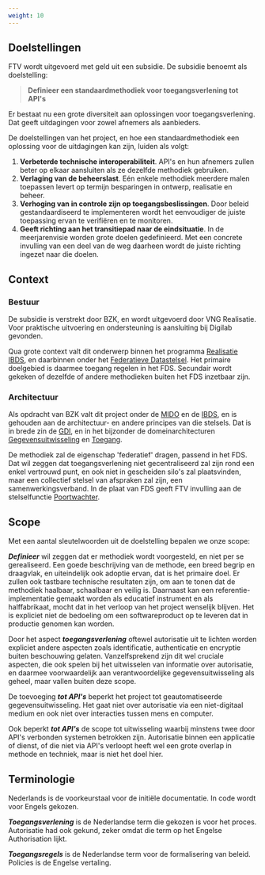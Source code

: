 ```yaml
---
weight: 10
---
```


## Doelstellingen

FTV wordt uitgevoerd met geld uit een subsidie. De subsidie benoemt als doelstelling:

> **Definieer een standaardmethodiek voor toegangsverlening tot API's**

Er bestaat nu een grote diversiteit aan oplossingen voor toegangsverlening. Dat geeft uitdagingen voor zowel afnemers als aanbieders.

De doelstellingen van het project, en hoe een standaardmethodiek een oplossing voor de uitdagingen kan zijn, luiden als volgt:

1. **Verbeterde technische interoperabiliteit**. API's en hun afnemers zullen beter op elkaar aansluiten als ze dezelfde methodiek gebruiken.
2. **Verlaging van de beheerslast**. E&eacute;n enkele methodiek meerdere malen toepassen levert op termijn besparingen in ontwerp, realisatie en beheer.
3. **Verhoging van in controle zijn op toegangsbeslissingen**. Door beleid gestandaardiseerd te implementeren wordt het eenvoudiger de juiste toepassing
   ervan te verifiëren en te monitoren.
4. **Geeft richting aan het transitiepad naar de eindsituatie**. In de meerjarenvisie worden grote doelen gedefinieerd. Met een concrete invulling
van een deel van de weg daarheen wordt de juiste richting ingezet naar die doelen.

## Context

### Bestuur

De subsidie is verstrekt door BZK, en wordt uitgevoerd door VNG Realisatie. Voor praktische uitvoering en ondersteuning is aansluiting bij Digilab gevonden.

Qua grote context valt dit onderwerp binnen het programma [Realisatie IBDS](https://realisatieibds.nl/), en daarbinnen onder het [Federatieve Datastelsel](https://federatief.datastelsel.nl/).
Het primaire doelgebied is daarmee toegang regelen in het FDS. Secundair wordt gekeken of dezelfde of andere methodieken buiten het FDS inzetbaar zijn.

### Architectuur

Als opdracht van BZK valt dit project onder de [MIDO](https://www.digitaleoverheid.nl/mido/) en de [IBDS](https://www.digitaleoverheid.nl/interbestuurlijke-datastrategie/), en is gehouden aan de architectuur-
en andere principes van die stelsels. Dat is in brede zin de [GDI](https://www.digitaleoverheid.nl/mido/generieke-digitale-infrastructuur-gdi/),
en in het bijzonder de domeinarchitecturen [Gegevensuitwisseling](https://minbzk.github.io/gdi-gegevensuitwisseling/content/views/Domeinarchitectuur%20gegevensuitwisseling.html) en [Toegang](https://minbzk.github.io/gdi-toegang/content/views/Domeinarchitectuur%20toegang.html).

De methodiek zal de eigenschap 'federatief' dragen, passend in het FDS. Dat wil zeggen dat toegangsverlening niet gecentraliseerd zal zijn rond een
enkel vertrouwd punt, en ook niet in gescheiden silo's zal plaatsvinden, maar een collectief stelsel van afspraken zal zijn, een samenwerkingsverband.
In de plaat van FDS geeft FTV invulling aan de stelselfunctie [Poortwachter](https://federatief.datastelsel.nl/kennisbank/stelselfuncties/#poortwachter).

## Scope

Met een aantal sleutelwoorden uit de doelstelling bepalen we onze scope:

***Definieer*** wil zeggen dat er methodiek wordt voorgesteld, en niet per se gerealiseerd.
Een goede beschrijving van de methode, een breed begrip en draagvlak, en uiteindelijk ook adoptie ervan, dat is het primaire doel.
Er zullen ook tastbare technische resultaten zijn, om aan te tonen dat de methodiek haalbaar, schaalbaar en veilig is.
Daarnaast kan een referentie-implementatie gemaakt worden als educatief instrument en als halffabrikaat, mocht dat in het verloop van het project wenselijk blijven.
Het is expliciet niet de bedoeling om een softwareproduct op te leveren dat in productie genomen kan worden.

Door het aspect ***toegangsverlening*** oftewel autorisatie uit te lichten worden expliciet andere aspecten zoals identificatie, authenticatie en encryptie buiten beschouwing gelaten.
Vanzelfsprekend zijn dit wel cruciale aspecten, die ook spelen bij het uitwisselen van informatie over autorisatie,
en daarmee voorwaardelijk aan verantwoordelijke gegevensuitwisseling als geheel, maar vallen buiten deze scope.

De toevoeging ***tot API's*** beperkt het project tot geautomatiseerde gegevensuitwisseling.
Het gaat niet over autorisatie via een niet-digitaal medium en ook niet over interacties tussen mens en computer.

Ook beperkt ***tot API's*** de scope tot uitwisseling waarbij minstens twee door API's verbonden systemen betrokken zijn.
Autorisatie binnen een applicatie of dienst, of die niet via API's verloopt heeft wel een grote overlap in methode en techniek,
maar is niet het doel hier.

## Terminologie

Nederlands is de voorkeurstaal voor de initiële documentatie. In code wordt voor Engels gekozen.

***Toegangsverlening*** is de Nederlandse term die gekozen is voor het proces.
Autorisatie had ook gekund, zeker omdat die term op het Engelse Authorisation lijkt.

***Toegangsregels*** is de Nederlandse term voor de formalisering van beleid.
Policies is de Engelse vertaling.
